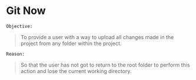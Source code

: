 # Git Now
```
Objective:
```
> To provide a user with a way to upload all changes made in the project from any folder within the project.

```
Reason:
```
> So that the user has not got to return to the root folder to perform this action and lose the current working directory.